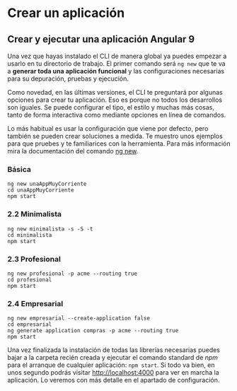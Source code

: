 # Crear un aplicación

## Crear y ejecutar una aplicación Angular 9 <a id="2-Crear-y-ejecutar-una-aplicacion-Angular-9"></a>

Una vez que hayas instalado el CLI de manera global ya puedes empezar a usarlo en tu directorio de trabajo. El primer comando será `ng new` que te va a **generar toda una aplicación funcional** y las configuraciones necesarias para su depuración, pruebas y ejecución.

Como novedad, en las últimas versiones, el CLI te preguntará por algunas opciones para crear tu aplicación. Eso es porque no todos los desarrollos son iguales. Se puede configurar el tipo, el estilo y muchas más cosas, tanto de forma interactiva como mediante opciones en línea de comandos.

Lo más habitual es usar la configuración que viene por defecto, pero también se pueden crear soluciones a medida. Te muestro unos ejemplos para que pruebes y te familiarices con la herramienta. Para más información mira la documentación del comando [ng new](https://angular.io/cli/new).

### Básica <a id="2-1-Basica"></a>

```text
ng new unaAppMuyCorriente
cd unaAppMuyCorriente
npm start
```

### 2.2 Minimalista <a id="2-2-Minimalista"></a>

```text
ng new minimalista -s -S -t
cd minimalista
npm start
```

### 2.3 Profesional <a id="2-3-Profesional"></a>

```text
ng new profesional -p acme --routing true
cd profesional
npm start
```

### 2.4 Empresarial <a id="2-4-Empresarial"></a>

```text
ng new empresarial --create-application false
cd empresarial
ng generate application compras -p acme --routing true
npm start
```

Una vez finalizada la instalación de todas las librerías necesarias puedes bajar a la carpeta recién creada y ejecutar el comando standard de _npm_ para el arranque de cualquier aplicación: `npm start`. Si todo va bien, en unos segundo podrás visitar [http://localhost:4000](http://localhost:4000/) para ver en marcha la aplicación. Lo veremos con más detalle en el apartado de configuración.

